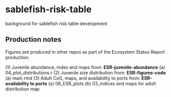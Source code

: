 # sablefish-risk-table

background for sablefish risk table development

## Production notes

Figures are produced in other repos as part of the Ecosystem Status Report production.

(1) Juvenile abundance, index and maps from: **ESR-juvenile-abundance**
    (a) 04_plot_distributions.r
(2) Juvenile size distribution from: **ESR-figures-code**
    (a) main rmd
(3) Adult CoG, maps, and availability to ports from: **ESR-availability to ports**
    (a) 06_ESR_plots
    (b) 03_indices and maps for adult distribution map
